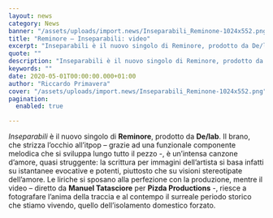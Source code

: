 ```yaml
---
layout: news
category: News
banner: "/assets/uploads/import.news/Inseparabili_Reminone-1024x552.png"
title: "Reminore – Inseparabili: video"
excerpt: "Inseparabili è il nuovo singolo di Reminore, prodotto da De/lab. Il brano, che strizza l’occhio all’itpop – grazie ad una funzionale componente melodica che si sviluppa lungo tutto il pezzo -, è un’intensa canzone d’amore, quasi struggente: la scrittura per immagini dell’artista si basa infatti su istantanee evocative e potenti, piuttosto che su visioni stereotipate [&hellip"
quote: ""
description: "Inseparabili è il nuovo singolo di Reminore, prodotto da De/lab. Il brano, che strizza l’occhio all’itpop – grazie ad una funzionale componente melodica che si sviluppa lungo tutto il pezzo -, è un’intensa canzone d’amore, quasi struggente: la scrittura per immagini dell’artista si basa infatti su istantanee evocative e potenti, piuttosto che su visioni stereotipate [&hellip"
keywords: ""
date: 2020-05-01T00:00:00.000+01:00
author: "Riccardo Primavera"
cover: "/assets/uploads/import.news/Inseparabili_Reminone-1024x552.png"
pagination:
  enabled: true

---
```


_Inseparabili_ è il nuovo singolo di **Reminore**, prodotto da **De/lab**. Il brano, che strizza l’occhio all’itpop – grazie ad una funzionale componente melodica che si sviluppa lungo tutto il pezzo -, è un’intensa canzone d’amore, quasi struggente: la scrittura per immagini dell’artista si basa infatti su istantanee evocative e potenti, piuttosto che su visioni stereotipate dell’amore. Le liriche si sposano alla perfezione con la produzione, mentre il video – diretto da **Manuel Tatasciore** per **Pizda Productions** \-, riesce a fotografare l’anima della traccia e al contempo il surreale periodo storico che stiamo vivendo, quello dell’isolamento domestico forzato.